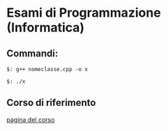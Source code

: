 Esami di Programmazione (Informatica)
===

## Commandi:
```
$: g++ nomeclasse.cpp -o x

$: ./x
```


## Corso di riferimento
[pagina del corso](http://www.cs.unibo.it/~laneve/programming.html)


